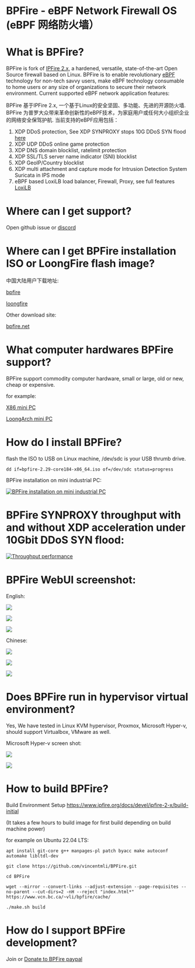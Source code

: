 # BPFire - eBPF Network Firewall OS (eBPF 网络防火墙）

# What is BPFire?

BPFire is fork of [IPFire 2.x](https://github.com/ipfire/ipfire-2.x), a hardened, versatile, state-of-the-art Open Source firewall based on Linux. BPFire is to enable revolutionary [eBPF](https://ebpf.io/) technology for non-tech savvy users, make eBPF technology consumable to home users or any size of organizations to secure their network environment. Current supported eBPF network application features:

BPFire 基于IPFire 2.x, 一个基于Linux的安全坚固、多功能、先进的开源防火墙. BPFire 为普罗大众带来革命创新性的eBPF技术，为家庭用户或任何大小组织企业的网络安全保驾护航. 当前支持的eBPF应用包括：

1. XDP DDoS protection, See XDP SYNPROXY stops 10G DDoS SYN flood [here](https://www.youtube.com/watch?v=81Hgoy-x1A4)
2. XDP UDP DDoS online game protection
3. XDP DNS domain blocklist, ratelimit protection
4. XDP SSL/TLS server name indicator (SNI) blocklist
5. XDP GeoIP/Country blocklist
6. XDP multi attachment and capture mode for Intrusion Detection System Suricata in IPS mode
7. eBPF based LoxiLB load balancer, Firewall, Proxy, see full features [LoxiLB](https://loxilb-io.github.io/loxilbdocs/#overall-features-of-loxilb)

# Where can I get support?

Open github issue or [discord](https://discord.gg/EakRJaU8NG)

# Where can I get BPFire installation ISO or LoongFire flash image?

中国大陆用户下载地址:

[bpfire](https://www.vcn.bc.ca/~vli/bpfire/)

[loongfire](https://www.vcn.bc.ca/~vli/loongfire/)

Other download site:

[bpfire.net](http://bpfire.net/download/)

# What computer hardwares BPFire support?

BPFire support commodity computer hardware, small or large, old or new, cheap or expensive.

for example:

[X86 mini PC](https://www.aliexpress.com/w/wholesale-home-firewall-router.html?spm=a2g0o.best.search.0)

[LoongArch mini PC](https://www.aliexpress.us/item/3256807861547435.html?spm=a2g0o.order_list.order_list_main.5.6c6c1802f4v4tf&gatewayAdapt=glo2usa)

# How do I install BPFire?

flash the ISO to USB on Linux machine, /dev/sdc is your USB thrumb drive.

`dd if=bpfire-2.29-core184-x86_64.iso of=/dev/sdc status=progress`

BPFire installation on mini industrial PC:

[![BPFire installation on mini industrial PC](http://img.youtube.com/vi/p9iHCe0hXPs/0.jpg)](https://www.youtube.com/watch?v=p9iHCe0hXPs "BPFire installation on mini industrial PC")

# BPFire SYNPROXY throughput with and without XDP acceleration under 10Gbit DDoS SYN flood:

[![Throughput performance](http://img.youtube.com/vi/81Hgoy-x1A4/0.jpg)](https://www.youtube.com/watch?v=81Hgoy-x1A4 "Throughput performance")


# BPFire WebUI screenshot:

English:

![](./images/bpfire-lb-en.png)

![](./images/en-1.png)

![](./images/en-2.png)

Chinese:

![](./images/bpfire-lb-zh.png)

![](./images/cn-1.png)

![](./images/cn-2.png)

# Does BPFire run in hypervisor virtual environment?

Yes, We have tested in Linux KVM hypervisor, Proxmox, Microsoft Hyper-v, should support Virtualbox, VMware as well.

Microsoft Hyper-v screen shot:

![](./images/hyperv-1.png)

![](./images/hyperv-2.png)

# How to build BPFire?

Build Environment Setup https://www.ipfire.org/docs/devel/ipfire-2-x/build-initial

(It takes a few hours to build image for first build depending on build machine power)

for example on Ubuntu 22.04 LTS:

```
apt install git-core g++ manpages-pl patch byacc make autoconf automake libltdl-dev

git clone https://github.com/vincentmli/BPFire.git

cd BPFire

wget --mirror --convert-links --adjust-extension --page-requisites --no-parent --cut-dirs=2 -nH --reject "index.html*" https://www.vcn.bc.ca/~vli/bpfire/cache/

./make.sh build

```

# How do I support BPFire development?

Join or [Donate to BPFire paypal](https://www.paypal.com/donate/?business=BL97G8687E5B6&no_recurring=0&item_name=Make+revolutionary+eBPF+technology+available+for+non-tech+savvy+users+for+safe+online+surfing&currency_code=USD)
